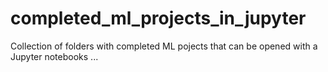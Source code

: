 # completed_ml_projects_in_jupyter
Collection of folders with completed ML pojects that can be opened with a Jupyter notebooks ...
